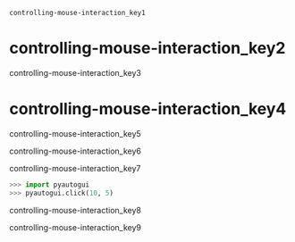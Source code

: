 ```ngMeta
controlling-mouse-interaction_key1
```
# controlling-mouse-interaction_key2
controlling-mouse-interaction_key3

# controlling-mouse-interaction_key4
controlling-mouse-interaction_key5

controlling-mouse-interaction_key6

controlling-mouse-interaction_key7

```python
>>> import pyautogui
>>> pyautogui.click(10, 5)
```
controlling-mouse-interaction_key8

controlling-mouse-interaction_key9

